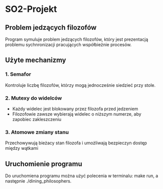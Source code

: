 # SO2-Projekt
## Problem jedzących filozofów
Program symuluje problem jedzących filozofów, który jest prezentacją problemu sychnronizacji pracujących współbieżnie procesów.

## Użyte mechanizmy
### 1. Semafor
Kontroluje liczbę filozofów, którzy mogą  jednocześnie siedzieć przy stole.
### 2. Mutexy do widelców
- Każdy widelec jest blokowany przez filozofa przed jedzeniem
- Filozofowie zawsze wybierają widelec o niższym numerze, aby zapobiec zakleszczeniu
### 3. Atomowe zmiany stanu
Przechowywują bieżacy stan filozofa i umożliwają bezpieczyn dostęp między wątkami


## Uruchomienie programu
Do uruchomiena programu można użyć polecenia w terminalu:
make run, a następnie ./dining_philosophers.

